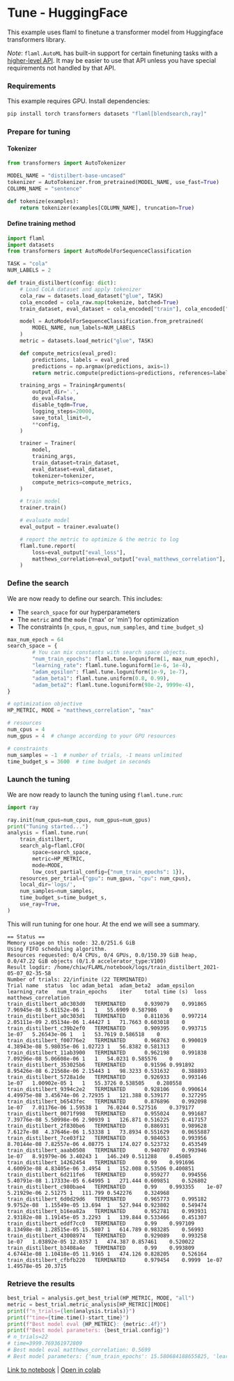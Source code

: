 # Tune - HuggingFace

This example uses flaml to finetune a transformer model from Huggingface transformers library.

*Note*: `flaml.AutoML` has built-in support for certain finetuning tasks with a
[higher-level API](AutoML-NLP).
It may be easier to use that API unless you have special requirements not handled by that API.

### Requirements

This example requires GPU. Install dependencies:
```python
pip install torch transformers datasets "flaml[blendsearch,ray]"
```

### Prepare for tuning

#### Tokenizer

```python
from transformers import AutoTokenizer

MODEL_NAME = "distilbert-base-uncased"
tokenizer = AutoTokenizer.from_pretrained(MODEL_NAME, use_fast=True)
COLUMN_NAME = "sentence"

def tokenize(examples):
    return tokenizer(examples[COLUMN_NAME], truncation=True)
```

#### Define training method

```python
import flaml
import datasets
from transformers import AutoModelForSequenceClassification

TASK = "cola"
NUM_LABELS = 2

def train_distilbert(config: dict):
    # Load CoLA dataset and apply tokenizer
    cola_raw = datasets.load_dataset("glue", TASK)
    cola_encoded = cola_raw.map(tokenize, batched=True)
    train_dataset, eval_dataset = cola_encoded["train"], cola_encoded["validation"]

    model = AutoModelForSequenceClassification.from_pretrained(
        MODEL_NAME, num_labels=NUM_LABELS
    )
    metric = datasets.load_metric("glue", TASK)

    def compute_metrics(eval_pred):
        predictions, labels = eval_pred
        predictions = np.argmax(predictions, axis=1)
        return metric.compute(predictions=predictions, references=labels)

    training_args = TrainingArguments(
        output_dir='.',
        do_eval=False,
        disable_tqdm=True,
        logging_steps=20000,
        save_total_limit=0,
        **config,
    )

    trainer = Trainer(
        model,
        training_args,
        train_dataset=train_dataset,
        eval_dataset=eval_dataset,
        tokenizer=tokenizer,
        compute_metrics=compute_metrics,
    )

    # train model
    trainer.train()

    # evaluate model
    eval_output = trainer.evaluate()

    # report the metric to optimize & the metric to log
    flaml.tune.report(
        loss=eval_output["eval_loss"],
        matthews_correlation=eval_output["eval_matthews_correlation"],
    )
```

### Define the search

We are now ready to define our search. This includes:

- The `search_space` for our hyperparameters
- The `metric` and the `mode` ('max' or 'min') for optimization
- The constraints (`n_cpus`, `n_gpus`, `num_samples`, and `time_budget_s`)

```python
max_num_epoch = 64
search_space = {
        # You can mix constants with search space objects.
        "num_train_epochs": flaml.tune.loguniform(1, max_num_epoch),
        "learning_rate": flaml.tune.loguniform(1e-6, 1e-4),
        "adam_epsilon": flaml.tune.loguniform(1e-9, 1e-7),
        "adam_beta1": flaml.tune.uniform(0.8, 0.99),
        "adam_beta2": flaml.tune.loguniform(98e-2, 9999e-4),
}

# optimization objective
HP_METRIC, MODE = "matthews_correlation", "max"

# resources
num_cpus = 4
num_gpus = 4  # change according to your GPU resources

# constraints
num_samples = -1  # number of trials, -1 means unlimited
time_budget_s = 3600  # time budget in seconds
```

### Launch the tuning

We are now ready to launch the tuning using `flaml.tune.run`:

```python
import ray

ray.init(num_cpus=num_cpus, num_gpus=num_gpus)
print("Tuning started...")
analysis = flaml.tune.run(
    train_distilbert,
    search_alg=flaml.CFO(
        space=search_space,
        metric=HP_METRIC,
        mode=MODE,
        low_cost_partial_config={"num_train_epochs": 1}),
    resources_per_trial={"gpu": num_gpus, "cpu": num_cpus},
    local_dir='logs/',
    num_samples=num_samples,
    time_budget_s=time_budget_s,
    use_ray=True,
)
```

This will run tuning for one hour. At the end we will see a summary.
```
== Status ==
Memory usage on this node: 32.0/251.6 GiB
Using FIFO scheduling algorithm.
Resources requested: 0/4 CPUs, 0/4 GPUs, 0.0/150.39 GiB heap, 0.0/47.22 GiB objects (0/1.0 accelerator_type:V100)
Result logdir: /home/chiw/FLAML/notebook/logs/train_distilbert_2021-05-07_02-35-58
Number of trials: 22/infinite (22 TERMINATED)
Trial name	status	loc	adam_beta1	adam_beta2	adam_epsilon	learning_rate	num_train_epochs	iter	total time (s)	loss	matthews_correlation
train_distilbert_a0c303d0	TERMINATED		0.939079	0.991865	7.96945e-08	5.61152e-06	1	1	55.6909	0.587986	0
train_distilbert_a0c303d1	TERMINATED		0.811036	0.997214	2.05111e-09	2.05134e-06	1.44427	1	71.7663	0.603018	0
train_distilbert_c39b2ef0	TERMINATED		0.909395	0.993715	1e-07	5.26543e-06	1	1	53.7619	0.586518	0
train_distilbert_f00776e2	TERMINATED		0.968763	0.990019	4.38943e-08	5.98035e-06	1.02723	1	56.8382	0.581313	0
train_distilbert_11ab3900	TERMINATED		0.962198	0.991838	7.09296e-08	5.06608e-06	1	1	54.0231	0.585576	0
train_distilbert_353025b6	TERMINATED		0.91596	0.991892	8.95426e-08	6.21568e-06	2.15443	1	98.3233	0.531632	0.388893
train_distilbert_5728a1de	TERMINATED		0.926933	0.993146	1e-07	1.00902e-05	1	1	55.3726	0.538505	0.280558
train_distilbert_9394c2e2	TERMINATED		0.928106	0.990614	4.49975e-08	3.45674e-06	2.72935	1	121.388	0.539177	0.327295
train_distilbert_b6543fec	TERMINATED		0.876896	0.992098	1e-07	7.01176e-06	1.59538	1	76.0244	0.527516	0.379177
train_distilbert_0071f998	TERMINATED		0.955024	0.991687	7.39776e-08	5.50998e-06	2.90939	1	126.871	0.516225	0.417157
train_distilbert_2f830be6	TERMINATED		0.886931	0.989628	7.6127e-08	4.37646e-06	1.53338	1	73.8934	0.551629	0.0655887
train_distilbert_7ce03f12	TERMINATED		0.984053	0.993956	8.70144e-08	7.82557e-06	4.08775	1	174.027	0.523732	0.453549
train_distilbert_aaab0508	TERMINATED		0.940707	0.993946	1e-07	8.91979e-06	3.40243	1	146.249	0.511288	0.45085
train_distilbert_14262454	TERMINATED		0.99	0.991696	4.60093e-08	4.83405e-06	3.4954	1	152.008	0.53506	0.400851
train_distilbert_6d211fe6	TERMINATED		0.959277	0.994556	5.40791e-08	1.17333e-05	6.64995	1	271.444	0.609851	0.526802
train_distilbert_c980bae4	TERMINATED		0.99	0.993355	1e-07	5.21929e-06	2.51275	1	111.799	0.542276	0.324968
train_distilbert_6d0d29d6	TERMINATED		0.965773	0.995182	9.9752e-08	1.15549e-05	13.694	1	527.944	0.923802	0.549474
train_distilbert_b16ea82a	TERMINATED		0.952781	0.993931	2.93182e-08	1.19145e-05	3.2293	1	139.844	0.533466	0.451307
train_distilbert_eddf7cc0	TERMINATED		0.99	0.997109	8.13498e-08	1.28515e-05	15.5807	1	614.789	0.983285	0.56993
train_distilbert_43008974	TERMINATED		0.929089	0.993258	1e-07	1.03892e-05	12.0357	1	474.387	0.857461	0.520022
train_distilbert_b3408a4e	TERMINATED		0.99	0.993809	4.67441e-08	1.10418e-05	11.9165	1	474.126	0.828205	0.526164
train_distilbert_cfbfb220	TERMINATED		0.979454	0.9999	1e-07	1.49578e-05	20.3715
```

### Retrieve the results

```python
best_trial = analysis.get_best_trial(HP_METRIC, MODE, "all")
metric = best_trial.metric_analysis[HP_METRIC][MODE]
print(f"n_trials={len(analysis.trials)}")
print(f"time={time.time()-start_time}")
print(f"Best model eval {HP_METRIC}: {metric:.4f}")
print(f"Best model parameters: {best_trial.config}")
# n_trials=22
# time=3999.769361972809
# Best model eval matthews_correlation: 0.5699
# Best model parameters: {'num_train_epochs': 15.580684188655825, 'learning_rate': 1.2851507818900338e-05, 'adam_epsilon': 8.134982521948352e-08, 'adam_beta1': 0.99, 'adam_beta2': 0.9971094424784387}
```

[Link to notebook](https://github.com/microsoft/FLAML/blob/main/notebook/tune_huggingface.ipynb) | [Open in colab](https://colab.research.google.com/github/microsoft/FLAML/blob/main/notebook/tune_huggingface.ipynb)
